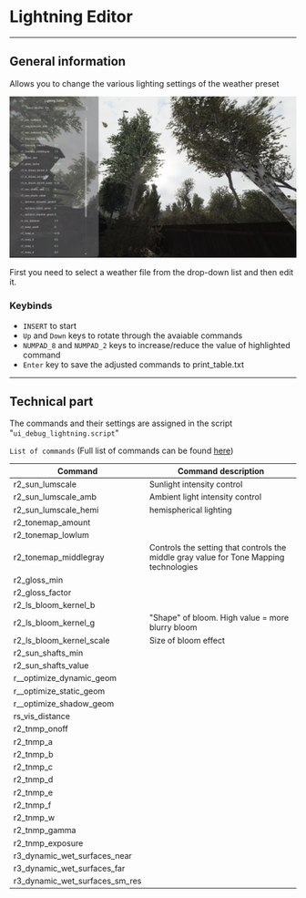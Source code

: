 # Lightning Editor

___

## General information

Allows you to change the various lighting settings of the weather preset

![lightning-editor centered](images/lightning-editor.png)

First you need to select a weather file from the drop-down list and then edit it.

### Keybinds

- `INSERT` to start
- `Up` and `Down` keys to rotate through the avaiable commands
- `NUMPAD_8` and `NUMPAD_2` keys to increase/reduce the value of highlighted command
- `Enter` key to save the adjusted commands to print_table.txt

___

## Technical part

The commands and their settings are assigned in the script "`ui_debug_lightning.script`"

`List of commands` (Full list of commands can be found [here]())

| Сommand | Command description |
|---|---|
| r2_sun_lumscale | Sunlight intensity control |
| r2_sun_lumscale_amb | Ambient light intensity control |
| r2_sun_lumscale_hemi | hemispherical lighting |
| r2_tonemap_amount |  |
| r2_tonemap_lowlum |  |
| r2_tonemap_middlegray | Controls the setting that controls the middle gray value for Tone Mapping technologies |
| r2_gloss_min |  |
| r2_gloss_factor |  |
| r2_ls_bloom_kernel_b |  |
| r2_ls_bloom_kernel_g | "Shape" of bloom. High value = more blurry bloom |
| r2_ls_bloom_kernel_scale | Size of bloom effect |
| r2_sun_shafts_min |  |
| r2_sun_shafts_value |  |
| r__optimize_dynamic_geom |  |
| r__optimize_static_geom |  |
| r__optimize_shadow_geom |  |
| rs_vis_distance |  |
| r2_tnmp_onoff |  |
| r2_tnmp_a |  |
| r2_tnmp_b |  |
| r2_tnmp_c |  |
| r2_tnmp_d |  |
| r2_tnmp_e |  |
| r2_tnmp_f |  |
| r2_tnmp_w |  |
| r2_tnmp_gamma |  |
| r2_tnmp_exposure |  |
| r3_dynamic_wet_surfaces_near |  |
| r3_dynamic_wet_surfaces_far |  |
| r3_dynamic_wet_surfaces_sm_res |  |
